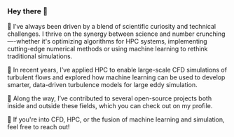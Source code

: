 ### Hey there 👋

🌟  I’ve always been driven by a blend of scientific curiosity and technical challenges.
I thrive on the synergy between science and number crunching—-whether it's optimizing algorithms for HPC systems, implementing cutting-edge numerical methods or using machine learning to rethink traditional simulations.

🔭  In recent years, I've applied HPC to enable large-scale CFD simulations of turbulent flows and explored how machine learning can be used to develop smarter, data-driven turbulence models for large eddy simulation.

🚀  Along the way, I’ve contributed to several open-source projects both inside and outside these fields, which you can check out on my profile.

💬  If you're into CFD, HPC, or the fusion of machine learning and simulation, feel free to reach out!
